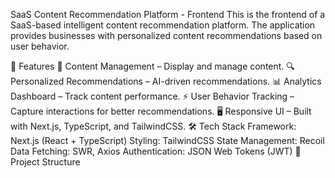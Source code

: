 SaaS Content Recommendation Platform - Frontend
This is the frontend of a SaaS-based intelligent content recommendation platform. The application provides businesses with personalized content recommendations based on user behavior.

🚀 Features
📌 Content Management – Display and manage content.
🔍 Personalized Recommendations – AI-driven recommendations.
📊 Analytics Dashboard – Track content performance.
⚡ User Behavior Tracking – Capture interactions for better recommendations.
🖥 Responsive UI – Built with Next.js, TypeScript, and TailwindCSS.
🛠️ Tech Stack
Framework: Next.js (React + TypeScript)
Styling: TailwindCSS
State Management: Recoil
Data Fetching: SWR, Axios
Authentication: JSON Web Tokens (JWT)
📂 Project Structure
